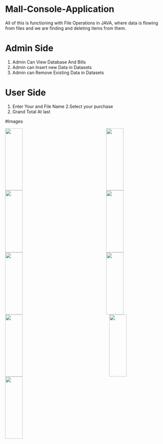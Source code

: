 # Mall-Console-Application
All of this is functioning with File Operations in JAVA, where data is flowing from files and we are finding and deleting items from them.

# Admin Side
1. Admin Can View Database And Bills
2. Admin can Insert new Data in Datasets
3. Admin can Remove Existing Data in Datasets

# User Side
1. Enter Your and File Name
2.Select your purchase
3. Grand Total At last

#Images
<div style="display: flex; flex-wrap: wrap; flex-grow: 1; justify-content: space-between;">
  <img src="https://user-images.githubusercontent.com/68009290/232302930-f9f912cc-25d4-4606-a59d-406558f93a5d.png" style="width: 33.33%; object-fit: cover; height: 200px; margin-right: 10px; witdh:auto;">
  <img src="https://user-images.githubusercontent.com/68009290/232303106-c4466911-3b6b-4fb2-9524-8365637627c0.png" style="width: 33.33%; object-fit: cover; height: 200px; margin-right: 10px;">
  <img src="https://user-images.githubusercontent.com/68009290/232303106-c4466911-3b6b-4fb2-9524-8365637627c0.png" style="width: 33.33%; object-fit: cover; height: 200px; margin-right: 10px;">
  <img src="https://user-images.githubusercontent.com/68009290/232303263-459e9d46-819a-465e-ac7f-5cd0d2fbc961.png" style="width: 33.33%; object-fit: cover; height: 200px; margin-right: 10px;">
  <img src="https://user-images.githubusercontent.com/68009290/232303342-920a166b-561c-4c04-9803-f2db4da6454f.png" style="width: 33.33%; object-fit: cover; height: 200px; margin-right: 10px;">
  <img src="https://user-images.githubusercontent.com/68009290/232303437-15d96011-7e95-45b1-ba00-5ab4c381e307.png" style="width: 33.33%; object-fit: cover; height: 200px; margin-right: 10px;">
  <img src="https://user-images.githubusercontent.com/68009290/232303913-3266a384-47a2-48a0-a1c4-597c6fce30ec.png" style="width: 33.33%; object-fit: cover; height: 200px; margin-right: 10px;">
  <img src="https://user-images.githubusercontent.com/68009290/232304066-2bed81f9-3c43-4e09-982f-2e696291f5db.png" style="width: 33.33%; object-fit: cover; height: 200px;">
  <img src="https://user-images.githubusercontent.com/68009290/232304143-cd1ec64e-8812-415e-9b19-9b6964eed973.png" style="width: 33.33%; object-fit: cover; height: 200px;">
</div>








